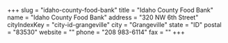 +++
slug = "idaho-county-food-bank"
title = "Idaho County Food Bank"
name = "Idaho County Food Bank"
address = "320 NW 6th Street"
cityIndexKey = "city-id-grangeville"
city = "Grangeville"
state = "ID"
postal = "83530"
website = ""
phone = "208 983-6114"
fax = ""
+++
